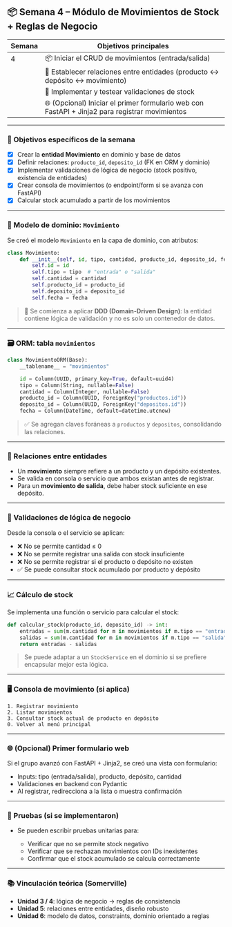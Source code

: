 ## 📦 Semana 4 – Módulo de Movimientos de Stock + Reglas de Negocio

| Semana | Objetivos principales                                                                          |
| ------ | ---------------------------------------------------------------------------------------------- |
| 4      | 📦 Iniciar el CRUD de movimientos (entrada/salida)                                             |
|        | 🔄 Establecer relaciones entre entidades (producto ↔ depósito ↔ movimiento)                    |
|        | 🧪 Implementar y testear validaciones de stock                                                 |
|        | 🌐 (Opcional) Iniciar el primer formulario web con FastAPI + Jinja2 para registrar movimientos |

---

### 🎯 Objetivos específicos de la semana

* [x] Crear la **entidad Movimiento** en dominio y base de datos
* [x] Definir relaciones: `producto_id`, `deposito_id` (FK en ORM y dominio)
* [x] Implementar validaciones de lógica de negocio (stock positivo, existencia de entidades)
* [x] Crear consola de movimientos (o endpoint/form si se avanza con FastAPI)
* [x] Calcular stock acumulado a partir de los movimientos

---

### 🧱 Modelo de dominio: `Movimiento`

Se creó el modelo `Movimiento` en la capa de dominio, con atributos:

```python
class Movimiento:
    def __init__(self, id, tipo, cantidad, producto_id, deposito_id, fecha):
        self.id = id
        self.tipo = tipo  # "entrada" o "salida"
        self.cantidad = cantidad
        self.producto_id = producto_id
        self.deposito_id = deposito_id
        self.fecha = fecha
```

> 🧠 Se comienza a aplicar **DDD (Domain-Driven Design)**: la entidad contiene lógica de validación y no es solo un contenedor de datos.

---

### 🗃️ ORM: tabla `movimientos`

```python
class MovimientoORM(Base):
    __tablename__ = "movimientos"

    id = Column(UUID, primary_key=True, default=uuid4)
    tipo = Column(String, nullable=False)
    cantidad = Column(Integer, nullable=False)
    producto_id = Column(UUID, ForeignKey("productos.id"))
    deposito_id = Column(UUID, ForeignKey("depositos.id"))
    fecha = Column(DateTime, default=datetime.utcnow)
```

> ✅ Se agregan claves foráneas a `productos` y `depositos`, consolidando las relaciones.

---

### 🔄 Relaciones entre entidades

* Un **movimiento** siempre refiere a un producto y un depósito existentes.
* Se valida en consola o servicio que ambos existan antes de registrar.
* Para un **movimiento de salida**, debe haber stock suficiente en ese depósito.

---

### 🧪 Validaciones de lógica de negocio

Desde la consola o el servicio se aplican:

* ❌ No se permite cantidad ≤ 0
* ❌ No se permite registrar una salida con stock insuficiente
* ❌ No se permite registrar si el producto o depósito no existen
* ✅ Se puede consultar stock acumulado por producto y depósito

---

### 📈 Cálculo de stock

Se implementa una función o servicio para calcular el stock:

```python
def calcular_stock(producto_id, deposito_id) -> int:
    entradas = sum(m.cantidad for m in movimientos if m.tipo == "entrada")
    salidas = sum(m.cantidad for m in movimientos if m.tipo == "salida")
    return entradas - salidas
```

> Se puede adaptar a un `StockService` en el dominio si se prefiere encapsular mejor esta lógica.

---

### 🖥️ Consola de movimiento (si aplica)

```
1. Registrar movimiento
2. Listar movimientos
3. Consultar stock actual de producto en depósito
0. Volver al menú principal
```

---

### 🌐 (Opcional) Primer formulario web

Si el grupo avanzó con FastAPI + Jinja2, se creó una vista con formulario:

* Inputs: tipo (entrada/salida), producto, depósito, cantidad
* Validaciones en backend con Pydantic
* Al registrar, redirecciona a la lista o muestra confirmación

---

### 🧪 Pruebas (si se implementaron)

* Se pueden escribir pruebas unitarias para:

  * Verificar que no se permite stock negativo
  * Verificar que se rechazan movimientos con IDs inexistentes
  * Confirmar que el stock acumulado se calcula correctamente

---

### 📚 Vinculación teórica (Somerville)

* **Unidad 3 / 4**: lógica de negocio → reglas de consistencia
* **Unidad 5**: relaciones entre entidades, diseño robusto
* **Unidad 6**: modelo de datos, constraints, dominio orientado a reglas